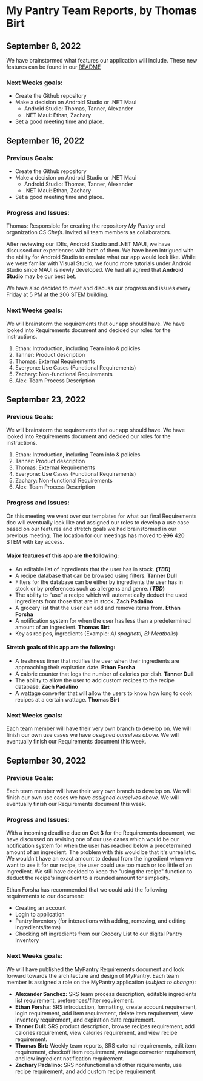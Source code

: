 # My Pantry Team Reports, by Thomas Birt
## September 8, 2022

We have brainstormed what features our application will include. These new features can be found in our [README](README.md)

### Next Weeks goals:
- Create the Github repository
- Make a decision on Android Studio or .NET Maui
  - Android Studio: Thomas, Tanner, Alexander
  - .NET Maui: Ethan, Zachary
- Set a good meeting time and place.

## September 16, 2022

### Previous Goals:
- Create the Github repository
- Make a decision on Android Studio or .NET Maui
  - Android Studio: Thomas, Tanner, Alexander
  - .NET Maui: Ethan, Zachary
- Set a good meeting time and place.

### Progress and Issues:
Thomas: Responsible for creating the repository *My Pantry* and organization *CS Chefs*. Invited all team members as collaborators.

After reviewing our IDEs, Android Studio and .NET MAUI, we have discussed our experiences with both of them. We have been intrigued with the ability for Android Studio to emulate what our app would look like. While we were familar with Visual Studio, we found more tutorials under Android Studio since MAUI is newly developed. We had all agreed that **Android Studio** may be our best bet.

We have also decided to meet and discuss our progress and issues every Friday at 5 PM at the 206 STEM building.

### Next Weeks goals:
We will brainstorm the requirements that our app should have.
We have looked into Requirements document and decided our roles for the instructions.

1. Ethan: Introduction, including Team info & policies
2. Tanner: Product description
3. Thomas: External Requirements
4. Everyone: Use Cases (Functional Requirements)
5. Zachary: Non-functional Requirements
6. Alex: Team Process Description

## September 23, 2022

### Previous Goals:
We will brainstorm the requirements that our app should have.
We have looked into Requirements document and decided our roles for the instructions.

1. Ethan: Introduction, including Team info & policies
2. Tanner: Product description
3. Thomas: External Requirements
4. Everyone: Use Cases (Functional Requirements)
5. Zachary: Non-functional Requirements
6. Alex: Team Process Description

### Progress and Issues:
On this meeting we went over our templates for what our final Requirements doc will eventually look like and assigned our roles to develop a use case based on our features and stretch goals we had brainstormed in our previous meeting. The location for our meetings has moved to ~~206~~ 420 STEM with key access.

#### Major features of this app are the following:  
- An editable list of ingredients that the user has in stock. **(_TBD_)**  
- A recipe database that can be browsed using filters. **Tanner Dull**  
- Filters for the database can be either by ingredients the user has in stock or by preferences such as allergens and genre. **(_TBD_)**  
- The ability to “use” a recipe which will automatically deduct the used ingredients from those that are in stock. **Zach Padalino**  
- A grocery list that the user can add and remove items from. **Ethan Forsha**  
- A notification system for when the user has less than a predetermined amount of an ingredient. **Thomas Birt**  
- Key as recipes, ingredients (Example: *A) spaghetti, B) Meatballs*)

#### Stretch goals of this app are the following:  
- A freshness timer that notifies the user when their ingredients are approaching their expiration date. **Ethan Forsha**  
- A calorie counter that logs the number of calories per dish. **Tanner Dull**  
- The ability to allow the user to add custom recipes to the recipe database. **Zach Padalino**  
- A wattage converter that will allow the users to know how long to cook recipes at a certain wattage. **Thomas Birt**  

### Next Weeks goals:
Each team member will have their very own branch to develop on. We will finish our own use cases we have *assigned ourselves above*. We will eventually finish our Requirements document this week.

## September 30, 2022

### Previous Goals:
Each team member will have their very own branch to develop on. We will finish our own use cases we have *assigned ourselves above*. We will eventually finish our Requirements document this week.

### Progress and Issues:
With a incoming deadline due on **Oct 3** for the Requirements document, we have discussed on revising one of our use cases which would be our notification system for when the user has reached below a predetermined amount of an ingredient. The problem with this would be that it's unrealistic. We wouldn't have an exact amount to deduct from the ingredient when we want to use it for our recipe, the user could use too much or too little of an ingredient. We still have decided to keep the "using the recipe" function to deduct the recipe's ingredient to a rounded amount for simplicity. 

Ethan Forsha has recommended that we could add the following requirements to our document:
- Creating an account
- Login to application
- Pantry Inventory (for interactions with adding, removing, and editing ingredients/items)
- Checking off ingredients from our Grocery List to our digital Pantry Inventory

### Next Weeks goals:
We will have published the MyPantry Requirements document and look forward towards the architecture and design of MyPantry. Each team member is assigned a role on the MyPantry application (*subject to change*):

- **Alexander Sanchez:** SRS team process description, editable ingredients list requirement, preferences/filter requirement.
- **Ethan Forsha:** SRS introduction, formatting, create account requirement, login requirement, add item requirement, delete item requirement, view inventory requirement, and expiration date requirement.
- **Tanner Dull:** SRS product description, browse recipes requirement, add calories requirement, view calories requirement, and view recipe requirement.
- **Thomas Birt:** Weekly team reports, SRS external requirements, edit item requirement, checkoff item requirement, wattage converter requirement, and low ingredient notification requirement.
- **Zachary Padalino:** SRS nonfunctional and other requirements, use recipe requirement, and add custom recipe requirement.
